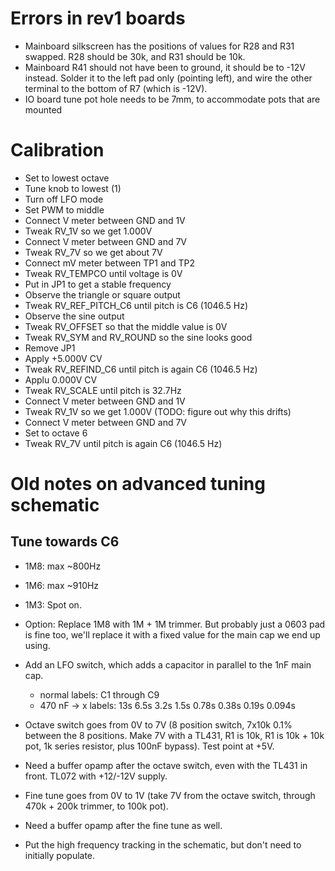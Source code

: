 # Errors in rev1 boards

- Mainboard silkscreen has the positions of values for R28 and R31 swapped. R28 should be 30k, and R31 should be 10k.
- Mainboard R41 should not have been to ground, it should be to -12V instead. Solder it to the left pad only (pointing left), and wire the other terminal to the bottom of R7 (which is -12V).
- IO board tune pot hole needs to be 7mm, to accommodate pots that are mounted

# Calibration
- Set to lowest octave
- Tune knob to lowest (1)
- Turn off LFO mode
- Set PWM to middle
- Connect V meter between GND and 1V
- Tweak RV_1V so we get 1.000V
- Connect V meter between GND and 7V
- Tweak RV_7V so we get about 7V
- Connect mV meter between TP1 and TP2
- Tweak RV_TEMPCO until voltage is 0V
- Put in JP1 to get a stable frequency
- Observe the triangle or square output
- Tweak RV_REF_PITCH_C6 until pitch is C6 (1046.5 Hz)
- Observe the sine output
- Tweak RV_OFFSET so that the middle value is 0V
- Tweak RV_SYM and RV_ROUND so the sine looks good
- Remove JP1
- Apply +5.000V CV
- Tweak RV_REFIND_C6 until pitch is again C6 (1046.5 Hz)
- Applu 0.000V CV
- Tweak RV_SCALE until pitch is 32.7Hz
- Connect V meter between GND and 1V
- Tweak RV_1V so we get 1.000V (TODO: figure out why this drifts)
- Connect V meter between GND and 7V
- Set to octave 6
- Tweak RV_7V until pitch is again C6 (1046.5 Hz)

# Old notes on advanced tuning schematic

## Tune towards C6
- 1M8: max ~800Hz
- 1M6: max ~910Hz
- 1M3: Spot on.
- Option: Replace 1M8 with 1M + 1M trimmer. But probably just a 0603 pad is fine too, we'll replace it with a fixed value for the main cap we end up using.

- Add an LFO switch, which adds a capacitor in parallel to the 1nF main cap.
  * normal labels: C1 through C9
  * 470 nF -> x labels:   13s   6.5s    3.2s    1.5s     0.78s      0.38s    0.19s   0.094s

- Octave switch goes from 0V to 7V (8 position switch, 7x10k 0.1% between the 8 positions. Make 7V with a TL431, R1 is 10k, R1 is 10k + 10k pot, 1k series resistor, plus 100nF bypass). Test point at +5V.
- Need a buffer opamp after the octave switch, even with the TL431 in front. TL072 with +12/-12V supply.

- Fine tune goes from 0V to 1V (take 7V from the octave switch, through 470k + 200k trimmer, to 100k pot).
- Need a buffer opamp after the fine tune as well.

- Put the high frequency tracking in the schematic, but don't need to initially populate.
